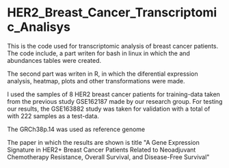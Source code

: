 # HER2_Breast_Cancer_Transcriptomic_Analisys
This is the code used for transcriptomic analysis of breast cancer patients. The code include, a part writen for bash in linux in which the
and abundances tables were created.

The second part was writen in R, in which the diferential expression analysis, heatmap, plots and other transformations were made.

I used the samples of 8 HER2 breast cancer patients for training-data taken from the previous study GSE162187 made by our research group. For testing our results, the GSE163882 study was taken for validation with a total of with 222 samples as a test-data.

The GRCh38p.14 was used as reference genome

The paper in which the results are shown is title "A Gene Expression Signature in HER2+ Breast Cancer Patients Related to Neoadjuvant Chemotherapy Resistance, Overall Survival, and Disease-Free Survival"
